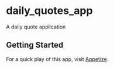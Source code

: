 # daily_quotes_app

A daily quote application

## Getting Started

For a quick play of this app, visit
[Appetize](https://appetize.io/app/b_75tmp5tkufh5tsgallsw2ct2yq).
